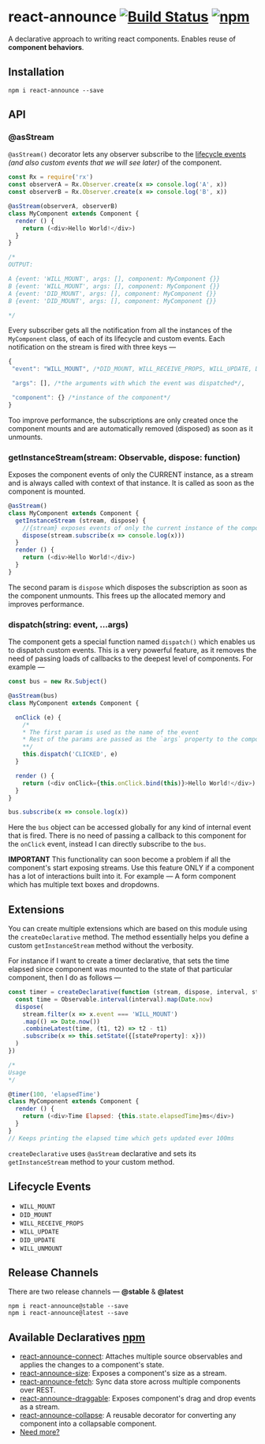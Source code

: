 # react-announce [![Build Status][2]][3] [![npm][4]][6]
A declarative approach to writing react components. Enables reuse of **component behaviors**.

## Installation

```
npm i react-announce --save
```
## API

### @asStream
`@asStream()` decorator lets any observer subscribe to the [lifecycle events][1] *(and also custom events that we will see later)* of the component.

```javascript
const Rx = require('rx')
const observerA = Rx.Observer.create(x => console.log('A', x))
const observerB = Rx.Observer.create(x => console.log('B', x))

@asStream(observerA, observerB)
class MyComponent extends Component {
  render () {
    return (<div>Hello World!</div>)
  }
}

/*
OUTPUT:

A {event: 'WILL_MOUNT', args: [], component: MyComponent {}}
B {event: 'WILL_MOUNT', args: [], component: MyComponent {}}
A {event: 'DID_MOUNT', args: [], component: MyComponent {}}
B {event: 'DID_MOUNT', args: [], component: MyComponent {}}

*/

```
 Every subscriber gets all the notification from all the instances of the `MyComponent` class, of each of its lifecycle and custom events. Each notification on the stream is fired with three keys —

 ```js
{
  "event": "WILL_MOUNT", /*DID_MOUNT, WILL_RECEIVE_PROPS, WILL_UPDATE, DID_UPDATE, WILL_UNMOUNT*/

  "args": [], /*the arguments with which the event was dispatched*/,

  "component": {} /*instance of the component*/
}
 ```

 Too improve performance, the subscriptions are only created once the component mounts and are automatically removed (disposed) as soon as it unmounts.

### getInstanceStream(stream: Observable, dispose: function)
Exposes the component events of only the CURRENT instance, as a stream and is always called with context of that instance. It is called as soon as the component is mounted.

```javascript
@asStream()
class MyComponent extends Component {
  getInstanceStream (stream, dispose) {
    //{stream} exposes events of only the current instance of the component.
    dispose(stream.subscribe(x => console.log(x)))
  }
  render () {
    return (<div>Hello World!</div>)
  }
}
```

The second param is `dispose` which disposes the subscription as soon as the component unmounts. This frees up the allocated memory and improves performance.

### dispatch(string: event, ...args)
The component gets a special function named `dispatch()` which enables us to dispatch custom events. This is a very powerful feature, as it removes the need of passing loads of callbacks to the deepest level of components. For example —

```javascript
const bus = new Rx.Subject()

@asStream(bus)
class MyComponent extends Component {

  onClick (e) {
    /*
    * The first param is used as the name of the event
    * Rest of the params are passed as the `args` property to the component stream.
    **/
    this.dispatch('CLICKED', e)
  }

  render () {
    return (<div onClick={this.onClick.bind(this)}>Hello World!</div>)
  }
}

bus.subscribe(x => console.log(x))
```

Here the `bus` object can be accessed globally for any kind of internal event that is fired. There is no need of passing a callback to this component for the `onClick` event, instead I can directly subscribe to the `bus`.

**IMPORTANT** This functionality can soon become a problem if all the component's start exposing streams. Use this feature ONLY if a component has a lot of interactions built into it. For example — A form component which has multiple text boxes and dropdowns.

## Extensions

You can create multiple extensions which are based on this module using the `createDeclarative` method. The method essentially helps you define a custom `getInstanceStream` method without the verbosity.

For instance if I want to create a timer declarative, that sets the time elapsed since component was mounted to the state of that particular component, then I do as follows —

```javascript
const timer = createDeclarative(function (stream, dispose, interval, stateProperty) {
  const time = Observable.interval(interval).map(Date.now)
  dispose(
    stream.filter(x => x.event === 'WILL_MOUNT')
    .map(() => Date.now())
    .combineLatest(time, (t1, t2) => t2 - t1)
    .subscribe(x => this.setState({[stateProperty]: x}))
  )
})

/*
Usage
*/

@timer(100, 'elapsedTime')
class MyComponent extends Component {
  render () {
    return (<div>Time Elapsed: {this.state.elapsedTime}ms</div>)
  }
}
// Keeps printing the elapsed time which gets updated ever 100ms
```

`createDeclarative` uses `@asStream` declarative and sets its `getInstanceStream` method to your custom method.

## Lifecycle Events

- `WILL_MOUNT`
- `DID_MOUNT`
- `WILL_RECEIVE_PROPS`
- `WILL_UPDATE`
- `DID_UPDATE`
- `WILL_UNMOUNT`


## Release Channels

There are two release channels — **@stable** & **@latest**

```
npm i react-announce@stable --save
npm i react-announce@latest --save
```

## Available Declaratives [npm](https://www.npmjs.com/search?q=react-announce)

* [react-announce-connect](https://github.com/tusharmath/react-announce-connect): Attaches multiple source observables and applies the changes to a component's state.
* [react-announce-size](https://github.com/tusharmath/react-announce-size): Exposes a component's size as a stream.
* [react-announce-fetch](https://github.com/tusharmath/react-announce-fetch): Sync data store across multiple components over REST.
* [react-announce-draggable](https://github.com/tusharmath/react-announce-draggable): Exposes component's drag and drop events as a stream.
* [react-announce-collapse](https://github.com/tusharmath/react-announce-collapse): A reusable decorator for converting any component into a collapsable component.
* [Need more?](https://github.com/tusharmath/react-announce/issues/new)


[1]: https://facebook.github.io/react/docs/component-specs.html#lifecycle-methods
[2]: https://travis-ci.org/tusharmath/react-announce.svg
[3]: https://travis-ci.org/tusharmath/react-announce
[4]: https://img.shields.io/npm/v/react-announce.svg
[5]: https://en.wikipedia.org/wiki/Cross-cutting_concern
[6]: https://www.npmjs.com/package/react-announce
